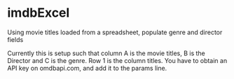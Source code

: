 # imdbExcel
Using movie titles loaded from a spreadsheet, populate genre and director fields

Currently this is setup such that column A is the movie titles, B is the Director and C is the genre.
Row 1 is the column titles.
You have to obtain an API key on omdbapi.com, and add it to the params line.
